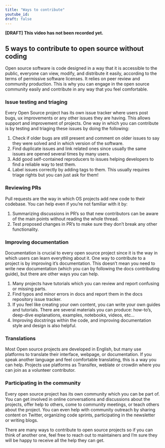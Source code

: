 ```yaml
---
title: "Ways to contribute"
youtube_id:
draft: false
---
```


**[DRAFT] This video has not been recorded yet.**

<!--
# 1.3 Ways to contribute


## Topic:
Other ways to contribute to open source in which you don’t necessarily have to code.

## Outline: 
- Issue testing and triaging
- Reviewing PRs
- Translations
- Improving documentation
- Participating in the community/Community outreach

-->

## 5 ways to contribute to open source without coding

<!--
Hello everyone, I’m Juanita.
Welcome to the Scientific Python videos! Today I will be sharing with you some ways in which you can contribute to open source software projects without actually having to code.
-->

Open source software is code designed in a way that it is accessible to the public, everyone can view, modify, and distribute it easily, according to the terms of permissive software licenses.
It relies on peer review and community production.
This is why you can engage in the open source community easily and contribute in any way that you feel comfortable.

### Issue testing and triaging

Every Open Source project has its own issue tracker where users post bugs, ux improvements or any other issues they are having.
This allows support and improvement of projects.
One way in which you can contribute is by testing and triaging these issues by doing the following:	

1. Check if older bugs are still present and comment on older issues to say they were solved and in which version of the software.
2. Find duplicate issues and link related ones since usually the same issues are opened several times by many users.
3. Add good self-contained reproducers to issues helping developers to find a reliable way to test them.
4. Label issues correctly by adding tags to them.
This usually requires triage rights but you can just ask for them!

### Reviewing PRs

Pull requests are the way in which OS projects add new code to their codebase.
You can help even if you’re not familiar with it by:

1. Summarizing discussions in PR’s so that new contributors can be aware of the main points without reading the whole thread.
2. Test proposed changes in PR’s to make sure they don’t break any other functionality.

### Improving documentation

Documentation is crucial to every open source project since it is the way in which users can learn everything about it.
One way to contribute to a project is by improving it’s documentation.
This doesn’t mean you need to write new documentation (which you can by following the docs contributing guide), but there are other ways you can help.

1. Many projects have tutorials which you can review and report confusing or missing parts.
2. Find typos and minor errors in docs and report them in the docs repository issue tracker.
3. If you feel like creating your own content, you can write your own guides and tutorials.
There are several materials you can produce: how-to’s, deep-dive explanations, examples, notebooks, videos, etc...
4. Improving docstrings within the code, and improving documentation style and design is also helpful.


### Translations

Most Open source projects are developed in English, but many use platforms to translate their interface, webpage, or documentation.
If you speak another language and feel comfortable translating, this is a way you can help.
Projects use platforms as Transifex, weblate or crowdin where you can join as a volunteer contributor.


### Participating in the community

Every open source project has its own community which you can be part of.
You can get involved in online conversations and discussions about the projects, offer help to others, come to community meetings, or teach others about the project.
You can even help with community outreach by sharing content on Twitter, organizing code sprints, participating in the newsletter or writing blogs.

There are many ways to contribute to open source projects so if you can think of another one, feel free to reach out to maintainers and I’m sure they will be happy to receive all the help they can get.
